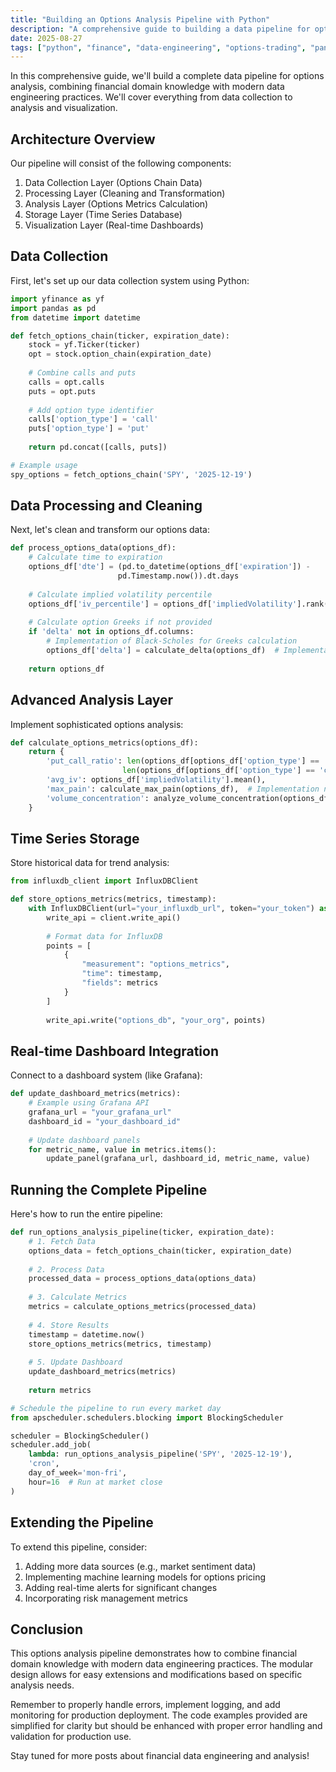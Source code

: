 ```yaml
---
title: "Building an Options Analysis Pipeline with Python"
description: "A comprehensive guide to building a data pipeline for options analysis using Python, pandas, and modern data engineering practices."
date: 2025-08-27
tags: ["python", "finance", "data-engineering", "options-trading", "pandas"]
---
```


In this comprehensive guide, we'll build a complete data pipeline for options analysis, combining financial domain knowledge with modern data engineering practices. We'll cover everything from data collection to analysis and visualization.

## Architecture Overview

Our pipeline will consist of the following components:
1. Data Collection Layer (Options Chain Data)
2. Processing Layer (Cleaning and Transformation)
3. Analysis Layer (Options Metrics Calculation)
4. Storage Layer (Time Series Database)
5. Visualization Layer (Real-time Dashboards)

## Data Collection

First, let's set up our data collection system using Python:

```python
import yfinance as yf
import pandas as pd
from datetime import datetime

def fetch_options_chain(ticker, expiration_date):
    stock = yf.Ticker(ticker)
    opt = stock.option_chain(expiration_date)
    
    # Combine calls and puts
    calls = opt.calls
    puts = opt.puts
    
    # Add option type identifier
    calls['option_type'] = 'call'
    puts['option_type'] = 'put'
    
    return pd.concat([calls, puts])

# Example usage
spy_options = fetch_options_chain('SPY', '2025-12-19')
```

## Data Processing and Cleaning

Next, let's clean and transform our options data:

```python
def process_options_data(options_df):
    # Calculate time to expiration
    options_df['dte'] = (pd.to_datetime(options_df['expiration']) - 
                        pd.Timestamp.now()).dt.days
    
    # Calculate implied volatility percentile
    options_df['iv_percentile'] = options_df['impliedVolatility'].rank(pct=True)
    
    # Calculate option Greeks if not provided
    if 'delta' not in options_df.columns:
        # Implementation of Black-Scholes for Greeks calculation
        options_df['delta'] = calculate_delta(options_df)  # Implementation needed
    
    return options_df
```

## Advanced Analysis Layer

Implement sophisticated options analysis:

```python
def calculate_options_metrics(options_df):
    return {
        'put_call_ratio': len(options_df[options_df['option_type'] == 'put']) / 
                         len(options_df[options_df['option_type'] == 'call']),
        'avg_iv': options_df['impliedVolatility'].mean(),
        'max_pain': calculate_max_pain(options_df),  # Implementation needed
        'volume_concentration': analyze_volume_concentration(options_df)  # Implementation needed
    }
```

## Time Series Storage

Store historical data for trend analysis:

```python
from influxdb_client import InfluxDBClient

def store_options_metrics(metrics, timestamp):
    with InfluxDBClient(url="your_influxdb_url", token="your_token") as client:
        write_api = client.write_api()
        
        # Format data for InfluxDB
        points = [
            {
                "measurement": "options_metrics",
                "time": timestamp,
                "fields": metrics
            }
        ]
        
        write_api.write("options_db", "your_org", points)
```

## Real-time Dashboard Integration

Connect to a dashboard system (like Grafana):

```python
def update_dashboard_metrics(metrics):
    # Example using Grafana API
    grafana_url = "your_grafana_url"
    dashboard_id = "your_dashboard_id"
    
    # Update dashboard panels
    for metric_name, value in metrics.items():
        update_panel(grafana_url, dashboard_id, metric_name, value)
```

## Running the Complete Pipeline

Here's how to run the entire pipeline:

```python
def run_options_analysis_pipeline(ticker, expiration_date):
    # 1. Fetch Data
    options_data = fetch_options_chain(ticker, expiration_date)
    
    # 2. Process Data
    processed_data = process_options_data(options_data)
    
    # 3. Calculate Metrics
    metrics = calculate_options_metrics(processed_data)
    
    # 4. Store Results
    timestamp = datetime.now()
    store_options_metrics(metrics, timestamp)
    
    # 5. Update Dashboard
    update_dashboard_metrics(metrics)
    
    return metrics

# Schedule the pipeline to run every market day
from apscheduler.schedulers.blocking import BlockingScheduler

scheduler = BlockingScheduler()
scheduler.add_job(
    lambda: run_options_analysis_pipeline('SPY', '2025-12-19'),
    'cron',
    day_of_week='mon-fri',
    hour=16  # Run at market close
)
```

## Extending the Pipeline

To extend this pipeline, consider:
1. Adding more data sources (e.g., market sentiment data)
2. Implementing machine learning models for options pricing
3. Adding real-time alerts for significant changes
4. Incorporating risk management metrics

## Conclusion

This options analysis pipeline demonstrates how to combine financial domain knowledge with modern data engineering practices. The modular design allows for easy extensions and modifications based on specific analysis needs.

Remember to properly handle errors, implement logging, and add monitoring for production deployment. The code examples provided are simplified for clarity but should be enhanced with proper error handling and validation for production use.

Stay tuned for more posts about financial data engineering and analysis!